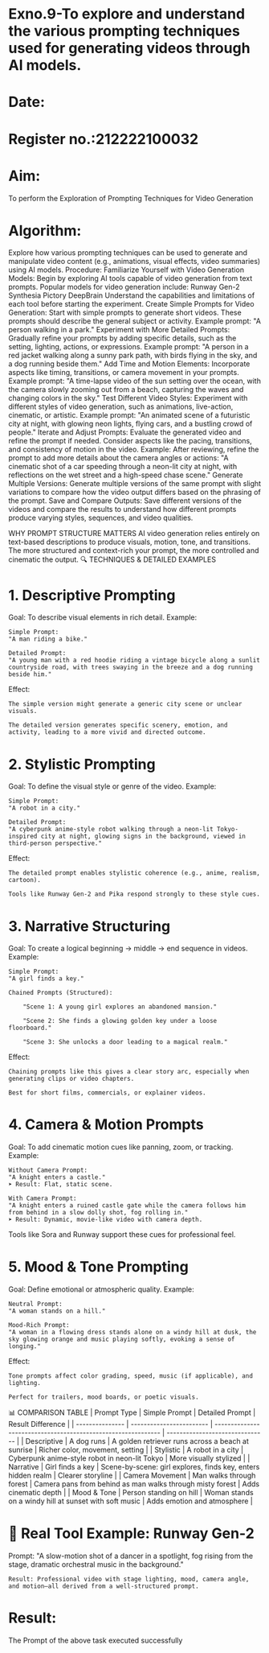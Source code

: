# Exno.9-To explore and understand the various prompting techniques used for generating videos through AI models. 

# Date: 
# Register no.:212222100032
# Aim: 
To perform the Exploration of Prompting Techniques for Video Generation
# Algorithm:
Explore how various prompting techniques can be used to generate and manipulate video content (e.g., animations, visual effects, video summaries) using AI models. Procedure:
Familiarize Yourself with Video Generation Models:
Begin by exploring AI tools capable of video generation from text prompts. Popular models for video generation include:
Runway Gen-2
Synthesia
Pictory
DeepBrain
Understand the capabilities and limitations of each tool before starting the experiment.
Create Simple Prompts for Video Generation:
Start with simple prompts to generate short videos. These prompts should describe the general subject or activity.
Example prompt: "A person walking in a park."
Experiment with More Detailed Prompts:
Gradually refine your prompts by adding specific details, such as the setting, lighting, actions, or expressions.
Example prompt: "A person in a red jacket walking along a sunny park path, with birds flying in the sky, and a dog running beside them."
Add Time and Motion Elements:
Incorporate aspects like timing, transitions, or camera movement in your prompts.
Example prompt: "A time-lapse video of the sun setting over the ocean, with the camera slowly zooming out from a beach, capturing the waves and changing colors in the sky."
Test Different Video Styles:
Experiment with different styles of video generation, such as animations, live-action, cinematic, or artistic.
Example prompt: "An animated scene of a futuristic city at night, with glowing neon lights, flying cars, and a bustling crowd of people."
Iterate and Adjust Prompts:
Evaluate the generated video and refine the prompt if needed. Consider aspects like the pacing, transitions, and consistency of motion in the video.
Example: After reviewing, refine the prompt to add more details about the camera angles or actions: "A cinematic shot of a car speeding through a neon-lit city at night, with reflections on the wet street and a high-speed chase scene."
Generate Multiple Versions:
Generate multiple versions of the same prompt with slight variations to compare how the video output differs based on the phrasing of the prompt.
Save and Compare Outputs:
Save different versions of the videos and compare the results to understand how different prompts produce varying styles, sequences, and video qualities.

WHY PROMPT STRUCTURE MATTERS
   AI video generation relies entirely on text-based descriptions to produce visuals, motion, tone, and transitions. The more structured and context-rich your prompt, the more controlled and cinematic the output.
🔍 TECHNIQUES & DETAILED EXAMPLES
# 1. Descriptive Prompting

Goal: To describe visual elements in rich detail.
Example:

    Simple Prompt:
    "A man riding a bike."

    Detailed Prompt:
    "A young man with a red hoodie riding a vintage bicycle along a sunlit countryside road, with trees swaying in the breeze and a dog running beside him."

Effect:

    The simple version might generate a generic city scene or unclear visuals.

    The detailed version generates specific scenery, emotion, and activity, leading to a more vivid and directed outcome.

# 2. Stylistic Prompting

Goal: To define the visual style or genre of the video.
Example:

    Simple Prompt:
    "A robot in a city."

    Detailed Prompt:
    "A cyberpunk anime-style robot walking through a neon-lit Tokyo-inspired city at night, glowing signs in the background, viewed in third-person perspective."

Effect:

    The detailed prompt enables stylistic coherence (e.g., anime, realism, cartoon).

    Tools like Runway Gen-2 and Pika respond strongly to these style cues.

# 3. Narrative Structuring

Goal: To create a logical beginning → middle → end sequence in videos.
Example:

    Simple Prompt:
    "A girl finds a key."

    Chained Prompts (Structured):

        "Scene 1: A young girl explores an abandoned mansion."

        "Scene 2: She finds a glowing golden key under a loose floorboard."

        "Scene 3: She unlocks a door leading to a magical realm."

Effect:

    Chaining prompts like this gives a clear story arc, especially when generating clips or video chapters.

    Best for short films, commercials, or explainer videos.

# 4. Camera & Motion Prompts

Goal: To add cinematic motion cues like panning, zoom, or tracking.
Example:

    Without Camera Prompt:
    "A knight enters a castle."
    ➤ Result: Flat, static scene.

    With Camera Prompt:
    "A knight enters a ruined castle gate while the camera follows him from behind in a slow dolly shot, fog rolling in."
    ➤ Result: Dynamic, movie-like video with camera depth.

Tools like Sora and Runway support these cues for professional feel.
# 5. Mood & Tone Prompting

Goal: Define emotional or atmospheric quality.
Example:

    Neutral Prompt:
    "A woman stands on a hill."

    Mood-Rich Prompt:
    "A woman in a flowing dress stands alone on a windy hill at dusk, the sky glowing orange and music playing softly, evoking a sense of longing."

Effect:

    Tone prompts affect color grading, speed, music (if applicable), and lighting.

    Perfect for trailers, mood boards, or poetic visuals.

📊 COMPARISON TABLE
| Prompt Type     | Simple Prompt            | Detailed Prompt                                               | Result Difference               |
| --------------- | ------------------------ | ------------------------------------------------------------- | ------------------------------- |
| Descriptive     | A dog runs               | A golden retriever runs across a beach at sunrise             | Richer color, movement, setting |
| Stylistic       | A robot in a city        | Cyberpunk anime-style robot in neon-lit Tokyo                 | More visually stylized          |
| Narrative       | Girl finds a key         | Scene-by-scene: girl explores, finds key, enters hidden realm | Clearer storyline               |
| Camera Movement | Man walks through forest | Camera pans from behind as man walks through misty forest     | Adds cinematic depth            |
| Mood & Tone     | Person standing on hill  | Woman stands on a windy hill at sunset with soft music        | Adds emotion and atmosphere     |


# 🎥 Real Tool Example: Runway Gen-2

Prompt:
"A slow-motion shot of a dancer in a spotlight, fog rising from the stage, dramatic orchestral music in the background."

    Result: Professional video with stage lighting, mood, camera angle, and motion—all derived from a well-structured prompt.




# Result:
The Prompt of the above task executed successfully










